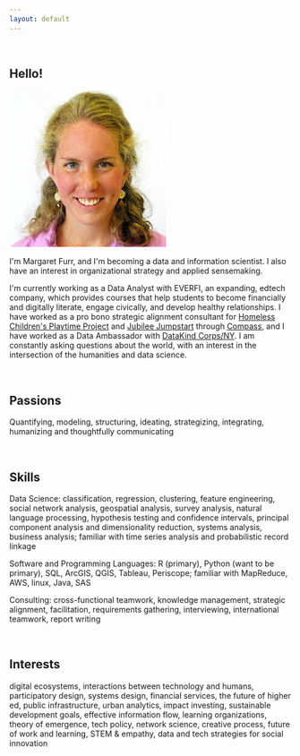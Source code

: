 ```yaml
---
layout: default
---
```


<br>

## Hello!

<img class="profile-picture" src="me.jpg">

I'm Margaret Furr, and I'm becoming a data and information scientist. I also have an interest in organizational strategy and applied sensemaking.

I'm currently working as a Data Analyst with EVERFI, an expanding, edtech company, which provides courses that help students to become financially and digitally literate, engage civically, and develop healthy relationships. I have worked as a pro bono strategic alignment consultant for [Homeless Children's Playtime Project](https://www.playtimeproject.org) and [Jubilee Jumpstart](http://www.jubileejumpstart.org) through [Compass](http://compassprobono.org), and I have worked as a Data Ambassador with [DataKind Corps/NY](http://www.datakind.org). I am constantly asking questions about the world, with an interest in the intersection of the humanities and data science.

<br>

## Passions

Quantifying, modeling, structuring, ideating, strategizing, integrating, humanizing and thoughtfully communicating

<br>

## Skills

Data Science: classification, regression, clustering, feature engineering, social network analysis, geospatial analysis, survey analysis, natural language processing, hypothesis testing and confidence intervals, principal component analysis and dimensionality reduction, systems analysis, business analysis; familiar with time series analysis and probabilistic record linkage

Software and Programming Languages: R (primary), Python (want to be primary), SQL, ArcGIS, QGIS, Tableau, Periscope; familiar with MapReduce, AWS, linux, Java, SAS

Consulting: cross-functional teamwork, knowledge management, strategic alignment, facilitation, requirements gathering, interviewing, international teamwork, report writing

<br>

## Interests

digital ecosystems, interactions between technology and humans, participatory design, systems design, financial services, the future of higher ed, public infrastructure, urban analytics, impact investing, sustainable development goals, effective information flow, learning organizations, theory of emergence, tech policy, network science, creative process, future of work and learning, STEM & empathy, data and tech strategies for social innovation

<br>

